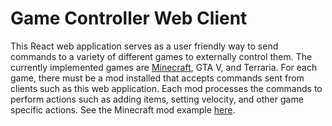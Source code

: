 # Game Controller Web Client

This React web application serves as a user friendly way to send commands to a variety of different games to externally control them. The currently implemented games are [Minecraft](https://github.com/daniyarm2003/tcp-controller-mod-2), GTA V, and Terraria. For each game, there must be a mod installed that accepts commands sent from clients such as this web application. Each mod processes the commands to perform actions such as adding items, setting velocity, and other game specific actions. See the Minecraft mod example [here](https://github.com/daniyarm2003/tcp-controller-mod-2).
